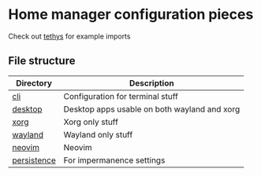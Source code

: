 # Home manager configuration pieces

Check out [tethys](../tethys.nix) for example imports

## File structure

| Directory                        | Description                                  |
| -------------------------------- | -------------------------------------------- |
| [cli](./cli)                     | Configuration for terminal stuff             |
| [desktop](./desktop)             | Desktop apps usable on both wayland and xorg |
| [xorg](./xorg)                   | Xorg only stuff                              |
| [wayland](./wayland)             | Wayland only stuff                           |
| [neovim](./neovim)               | Neovim                                       |
| [persistence](./persistence.nix) | For impermanence settings                    |
